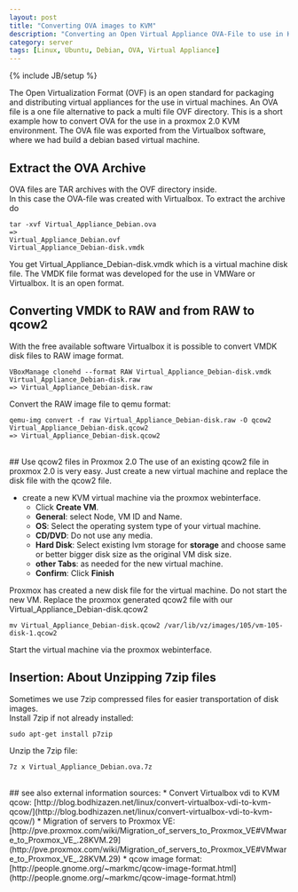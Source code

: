 ```yaml
---
layout: post
title: "Converting OVA images to KVM"
description: "Converting an Open Virtual Appliance OVA-File to use in KVM"
category: server
tags: [Linux, Ubuntu, Debian, OVA, Virtual Appliance]
---
```

{% include JB/setup %}

The Open Virtualization Format (OVF) is an open standard for packaging and distributing virtual appliances for the use in virtual machines. 
An OVA file is a one file alternative to pack a multi file OVF directory. 
This is a short example how to convert OVA for the use in a proxmox 2.0 KVM environment. The OVA file was exported from the Virtualbox software, where we had build a debian based virtual machine. 

## Extract the OVA Archive
OVA files are TAR archives with the OVF directory inside. <br />
In this case the OVA-file was created with Virtualbox. To extract the archive do 
 
    tar -xvf Virtual_Appliance_Debian.ova
    => 
    Virtual_Appliance_Debian.ovf
    Virtual_Appliance_Debian-disk.vmdk

You get Virtual_Appliance_Debian-disk.vmdk which is a virtual machine disk file. The VMDK file format was developed for the use in VMWare or Virtualbox. It is an open format.

## Converting VMDK to RAW and from RAW to qcow2
With the free available software Virtualbox it is possible to convert VMDK disk files to RAW image format. 

    VBoxManage clonehd --format RAW Virtual_Appliance_Debian-disk.vmdk Virtual_Appliance_Debian-disk.raw
    => Virtual_Appliance_Debian-disk.raw
    
Convert the RAW image file to qemu format: 

    qemu-img convert -f raw Virtual_Appliance_Debian-disk.raw -O qcow2  Virtual_Appliance_Debian-disk.qcow2
    => Virtual_Appliance_Debian-disk.qcow2
<br />
## Use qcow2 files in Proxmox 2.0
The use of an existing qcow2 file in proxmox 2.0 is very easy. Just create a new virtual machine and replace the disk file with the qcow2 file. 

* create a new KVM virtual machine via the proxmox webinterface.
  * Click __Create VM__.
  * __General__: select Node, VM ID and Name.
  * __OS__: Select the operating system type of your virtual machine.
  * __CD/DVD__: Do not use any media.
  * __Hard Disk__: Select existing lvm storage for __storage__ and choose same or better bigger disk size as the original VM disk size.
  * __other Tabs__: as needed for the new virtual machine.
  * __Confirm__: Click __Finish__

Proxmox has created a new disk file for the virtual machine. Do not start the new VM. Replace the proxmox generated qcow2 file with our Virtual_Appliance_Debian-disk.qcow2    
 
    mv Virtual_Appliance_Debian-disk.qcow2 /var/lib/vz/images/105/vm-105-disk-1.qcow2
   
Start the virtual machine via the proxmox webinterface.

## Insertion: About Unzipping 7zip files
Sometimes we use 7zip compressed files for easier transportation of disk images. <br /> 
Install 7zip if not already installed:

    sudo apt-get install p7zip

Unzip the 7zip file:

    7z x Virtual_Appliance_Debian.ova.7z
    
<br />
## see also
external information sources:
* Convert Virtualbox vdi to KVM qcow: [http://blog.bodhizazen.net/linux/convert-virtualbox-vdi-to-kvm-qcow/](http://blog.bodhizazen.net/linux/convert-virtualbox-vdi-to-kvm-qcow/)
* Migration of servers to Proxmox VE: [http://pve.proxmox.com/wiki/Migration_of_servers_to_Proxmox_VE#VMware_to_Proxmox_VE_.28KVM.29](http://pve.proxmox.com/wiki/Migration_of_servers_to_Proxmox_VE#VMware_to_Proxmox_VE_.28KVM.29)
* qcow image format: [http://people.gnome.org/~markmc/qcow-image-format.html](http://people.gnome.org/~markmc/qcow-image-format.html)
     

